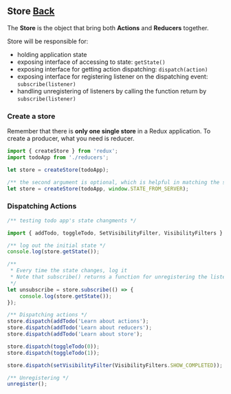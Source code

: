 ## Store [Back](./../react_redux.md)

The **Store** is the object that bring both **Actions** and **Reducers** together.

Store will be responsible for:

- holding application state
- exposing interface of accessing to state: `getState()`
- exposing interface for getting action dispatching: `dispatch(action)`
- exposing interface for registering listener on the dispatching event: `subscribe(listener)`
- handling unregistering of listeners by calling the function return by `subscribe(listener)`

### Create a store

Remember that there is **only one single store** in a Redux application. To create a producer, what you need is reducer.

```js
import { createStore } from 'redux';
import todoApp from './reducers';

let store = createStore(todoApp);

/** the second argument is optional, which is helpful in matching the state of the client to the state of the server. */
let store = createStore(todoApp, window.STATE_FROM_SERVER);
```

### Dispatching Actions

```js
/** testing todo app's state changments */

import { addTodo, toggleTodo, SetVisibilityFilter, VisibilityFilters } from './actions';

/** log out the initial state */
console.log(store.getState());

/** 
 * Every time the state changes, log it
 * Note that subscribe() returns a function for unregistering the listener
 */
let unsubscribe = store.subscribe(() => {
    console.log(store.getState());
});

/** Dispatching actions */
store.dispatch(addTodo('Learn about actions');
store.dispatch(addTodo('Learn about reducers');
store.dispatch(addTodo('Learn about store');

store.dispatch(toggleTodo(0));
store.dispatch(toggleTodo(1));

store.dispatch(setVisibilityFilter(VisibilityFilters.SHOW_COMPLETED));

/** Unregistering */
unregister();
```
